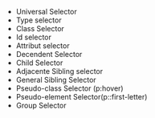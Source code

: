 - Universal Selector
- Type selector
- Class Selector
- Id selector
- Attribut selector
- Decendent Selector
- Child Selector
- Adjacente Sibling selector
- General Sibling Selector
- Pseudo-class Selector (p:hover)
- Pseudo-element Selector(p::first-letter)
- Group Selector
